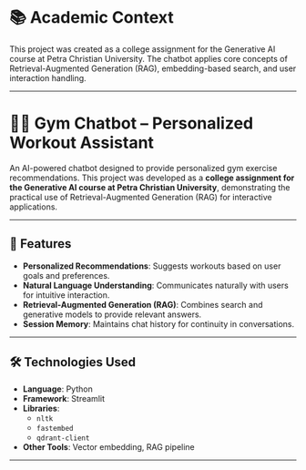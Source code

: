 # 📚 Academic Context #
This project was created as a college assignment for the Generative AI course at Petra Christian University. The chatbot applies core concepts of Retrieval-Augmented Generation (RAG), embedding-based search, and user interaction handling.

---

# 🏋️‍♂️ Gym Chatbot – Personalized Workout Assistant

An AI-powered chatbot designed to provide personalized gym exercise recommendations. This project was developed as a **college assignment for the Generative AI course at Petra Christian University**, demonstrating the practical use of Retrieval-Augmented Generation (RAG) for interactive applications.

---

## 📌 Features

- **Personalized Recommendations**: Suggests workouts based on user goals and preferences.
- **Natural Language Understanding**: Communicates naturally with users for intuitive interaction.
- **Retrieval-Augmented Generation (RAG)**: Combines search and generative models to provide relevant answers.
- **Session Memory**: Maintains chat history for continuity in conversations.

---

## 🛠️ Technologies Used

- **Language**: Python  
- **Framework**: Streamlit  
- **Libraries**:
  - `nltk`
  - `fastembed`
  - `qdrant-client`
- **Other Tools**: Vector embedding, RAG pipeline

---
